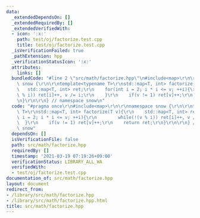 ```yaml
---
data:
  _extendedDependsOn: []
  _extendedRequiredBy: []
  _extendedVerifiedWith:
  - icon: ':x:'
    path: test/oj/factorize.test.cpp
    title: test/oj/factorize.test.cpp
  _isVerificationFailed: true
  _pathExtension: hpp
  _verificationStatusIcon: ':x:'
  attributes:
    links: []
  bundledCode: "#line 2 \"src/math/factorize.hpp\"\n#include<map>\r\n\r\nnamespace\
    \ snow {\r\n\r\ntemplate<typename T>\r\nstd::map<T, int> factorize(T v){\r\n \
    \   std::map<T, int> ret;\r\n    for(int i = 2; i * i <= v; ++i){\r\n        while(!(v\
    \ % i)) ret[i]++, v /= i;\r\n    }\r\n    if(v != 1) ret[v]++;\r\n    return ret;\r\
    \n}\r\n\r\n} // namespace snow\n"
  code: "#pragma once\r\n#include<map>\r\n\r\nnamespace snow {\r\n\r\ntemplate<typename\
    \ T>\r\nstd::map<T, int> factorize(T v){\r\n    std::map<T, int> ret;\r\n    for(int\
    \ i = 2; i * i <= v; ++i){\r\n        while(!(v % i)) ret[i]++, v /= i;\r\n  \
    \  }\r\n    if(v != 1) ret[v]++;\r\n    return ret;\r\n}\r\n\r\n} // namespace\
    \ snow"
  dependsOn: []
  isVerificationFile: false
  path: src/math/factorize.hpp
  requiredBy: []
  timestamp: '2021-03-19 07:19:26+09:00'
  verificationStatus: LIBRARY_ALL_WA
  verifiedWith:
  - test/oj/factorize.test.cpp
documentation_of: src/math/factorize.hpp
layout: document
redirect_from:
- /library/src/math/factorize.hpp
- /library/src/math/factorize.hpp.html
title: src/math/factorize.hpp
---
```

